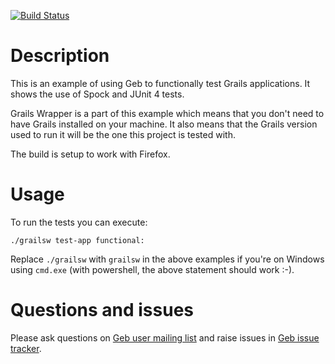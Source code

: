 [![Build Status](https://drone.io/github.com/geb/geb-example-grails/status.png)](https://drone.io/github.com/geb/geb-example-grails/latest)

# Description

This is an example of using Geb to functionally test Grails applications. It shows the use of Spock and JUnit 4 tests.

Grails Wrapper is a part of this example which means that you don't need to have Grails installed on your machine. It also means that the Grails version used to run it will be the one this project is tested with.

The build is setup to work with Firefox.

# Usage

To run the tests you can execute:

    ./grailsw test-app functional:

Replace `./grailsw` with `grailsw` in the above examples if you're on Windows using `cmd.exe` (with powershell, the above statement should work :-).

# Questions and issues

Please ask questions on [Geb user mailing list](http://xircles.codehaus.org/lists/user@geb.codehaus.org) and raise issues in [Geb issue tracker](https://jira.codehaus.org/browse/GEB).
